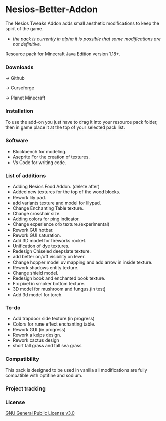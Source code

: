 # Nesios-Better-Addon

The Nesios Tweaks Addon adds small aesthetic modifications to keep the spirit of the game.

- *the pack is currently in alpha it is possible that some modifications are not definitive.*

Resource pack for Minecraft Java Edition version 1.18+.

### Downloads

-> Github

-> Curseforge

-> Planet Minecraft

### Installation

To use the add-on you just have to drag it into your resource pack folder, then in game place it at the top of your selected pack list.

### Software

- Blockbench for modeling.
- Aseprite For the creation of textures.
- Vs Code for writing code.

### List of additions

- Adding Nesios Food Addon. (delete after)
- Added new textures for the top of the wood blocks.
- Rework lily pad.
- add variants texture and model for lilypad.
- Change Enchanting Table texture.
- Change crosshair size.
- Adding colors for ping indicator.
- Change experience orb texture.(experimental)
- Rework GUI hotbar.
- Rework GUI saturation.
- Add 3D model for fireworks rocket.
- Unification of dye textures.
- Redesign Chiseled deepslate texture.
- add better on/off visibility on lever.
- Change hopper model uv mapping and add arrow in inside texture.
- Rework shadows entity texture.
- Change shield model.
- Redesign book and enchanted book texture.
- Fix pixel in smoker bottom texture.
- 3D model for mushroom and fungus.(in test)
- Add 3d model for torch.

### To-do

- Add trapdoor side texture.(in progress)
- Colors for rune effect enchanting table.
- Rework GUI.(in progress)
- Rework a kelps design.
- Rework cactus design
- short tall grass and tall sea grass

### Compatibility

This pack is designed to be used in vanilla all modifications are fully compatible with optifine and sodium.

### Project tracking

### License

[GNU General Public License v3.0](https://choosealicense.com/licenses/gpl-3.0/)
